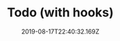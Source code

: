 ---
title: Todo (with hooks)
date: "2019-08-17T22:40:32.169Z"
description: A todo app I built when learning React hooks and styled-components to understand how they work better. All components are function components and styling done with styled-components
type: work
published: true
tech: React, styled-components, Netlify, Twitter Bootstrap
link: https://todo-hook.netlify.com
repo: todo-hooks
position: 1
---
